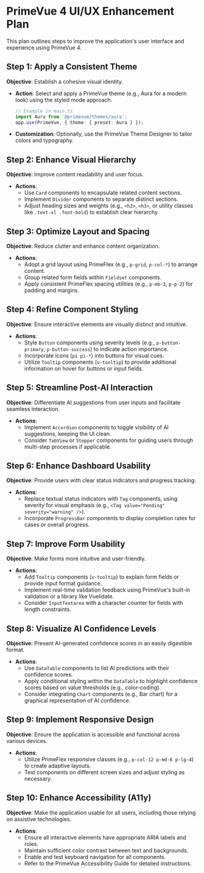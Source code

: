 # PrimeVue 4 UI/UX Enhancement Plan

This plan outlines steps to improve the application's user interface and experience using PrimeVue 4.

## Step 1: Apply a Consistent Theme
**Objective**: Establish a cohesive visual identity.
-   **Action**: Select and apply a PrimeVue theme (e.g., Aura for a modern look) using the styled mode approach.
    ```typescript
    // Example in main.ts
    import Aura from '@primevue/themes/aura';
    app.use(PrimeVue, { theme: { preset: Aura } });
    ```
-   **Customization**: Optionally, use the PrimeVue Theme Designer to tailor colors and typography.

## Step 2: Enhance Visual Hierarchy
**Objective**: Improve content readability and user focus.
-   **Actions**:
    -   Use `Card` components to encapsulate related content sections.
    -   Implement `Divider` components to separate distinct sections.
    -   Adjust heading sizes and weights (e.g., `<h2>`, `<h3>`, or utility classes like `.text-xl .font-bold`) to establish clear hierarchy.

## Step 3: Optimize Layout and Spacing
**Objective**: Reduce clutter and enhance content organization.
-   **Actions**:
    -   Adopt a grid layout using PrimeFlex (e.g., `p-grid`, `p-col-*`) to arrange content.
    -   Group related form fields within `Fieldset` components.
    -   Apply consistent PrimeFlex spacing utilities (e.g., `p-mb-3`, `p-p-2`) for padding and margins.

## Step 4: Refine Component Styling
**Objective**: Ensure interactive elements are visually distinct and intuitive.
-   **Actions**:
    -   Style `Button` components using severity levels (e.g., `p-button-primary`, `p-button-success`) to indicate action importance.
    -   Incorporate icons (`pi pi-*`) into buttons for visual cues.
    -   Utilize `Tooltip` components (`v-tooltip`) to provide additional information on hover for buttons or input fields.

## Step 5: Streamline Post-AI Interaction
**Objective**: Differentiate AI suggestions from user inputs and facilitate seamless interaction.
-   **Actions**:
    -   Implement `Accordion` components to toggle visibility of AI suggestions, keeping the UI clean.
    -   Consider `TabView` or `Stepper` components for guiding users through multi-step processes if applicable.

## Step 6: Enhance Dashboard Usability
**Objective**: Provide users with clear status indicators and progress tracking.
-   **Actions**:
    -   Replace textual status indicators with `Tag` components, using severity for visual emphasis (e.g., `<Tag value="Pending" severity="warning" />`).
    -   Incorporate `ProgressBar` components to display completion rates for cases or overall progress.

## Step 7: Improve Form Usability
**Objective**: Make forms more intuitive and user-friendly.
-   **Actions**:
    -   Add `Tooltip` components (`v-tooltip`) to explain form fields or provide input format guidance.
    -   Implement real-time validation feedback using PrimeVue's built-in validation or a library like Vuelidate.
    -   Consider `InputTextarea` with a character counter for fields with length constraints.

## Step 8: Visualize AI Confidence Levels
**Objective**: Present AI-generated confidence scores in an easily digestible format.
-   **Actions**:
    -   Use `DataTable` components to list AI predictions with their confidence scores.
    -   Apply conditional styling within the `DataTable` to highlight confidence scores based on value thresholds (e.g., color-coding).
    -   Consider integrating `Chart` components (e.g., Bar chart) for a graphical representation of AI confidence.

## Step 9: Implement Responsive Design
**Objective**: Ensure the application is accessible and functional across various devices.
-   **Actions**:
    -   Utilize PrimeFlex responsive classes (e.g., `p-col-12 p-md-6 p-lg-4`) to create adaptive layouts.
    -   Test components on different screen sizes and adjust styling as necessary.

## Step 10: Enhance Accessibility (A11y)
**Objective**: Make the application usable for all users, including those relying on assistive technologies.
-   **Actions**:
    -   Ensure all interactive elements have appropriate ARIA labels and roles.
    -   Maintain sufficient color contrast between text and backgrounds.
    -   Enable and test keyboard navigation for all components.
    -   Refer to the PrimeVue Accessibility Guide for detailed instructions.